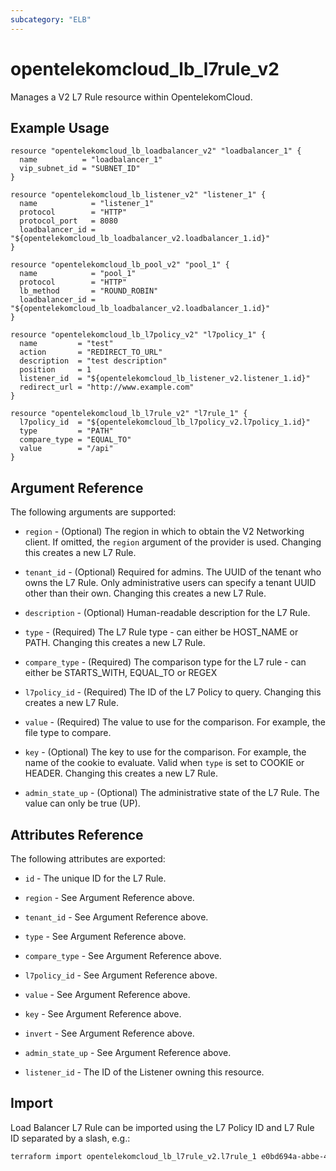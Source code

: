 ```yaml
---
subcategory: "ELB"
---
```


# opentelekomcloud_lb_l7rule_v2

Manages a V2 L7 Rule resource within OpentelekomCloud.

## Example Usage

```hcl
resource "opentelekomcloud_lb_loadbalancer_v2" "loadbalancer_1" {
  name          = "loadbalancer_1"
  vip_subnet_id = "SUBNET_ID"
}

resource "opentelekomcloud_lb_listener_v2" "listener_1" {
  name            = "listener_1"
  protocol        = "HTTP"
  protocol_port   = 8080
  loadbalancer_id = "${opentelekomcloud_lb_loadbalancer_v2.loadbalancer_1.id}"
}

resource "opentelekomcloud_lb_pool_v2" "pool_1" {
  name            = "pool_1"
  protocol        = "HTTP"
  lb_method       = "ROUND_ROBIN"
  loadbalancer_id = "${opentelekomcloud_lb_loadbalancer_v2.loadbalancer_1.id}"
}

resource "opentelekomcloud_lb_l7policy_v2" "l7policy_1" {
  name         = "test"
  action       = "REDIRECT_TO_URL"
  description  = "test description"
  position     = 1
  listener_id  = "${opentelekomcloud_lb_listener_v2.listener_1.id}"
  redirect_url = "http://www.example.com"
}

resource "opentelekomcloud_lb_l7rule_v2" "l7rule_1" {
  l7policy_id  = "${opentelekomcloud_lb_l7policy_v2.l7policy_1.id}"
  type         = "PATH"
  compare_type = "EQUAL_TO"
  value        = "/api"
}
```

## Argument Reference

The following arguments are supported:

* `region` - (Optional) The region in which to obtain the V2 Networking client.
  If omitted, the `region` argument of the provider is used.
  Changing this creates a new L7 Rule.

* `tenant_id` - (Optional) Required for admins. The UUID of the tenant who owns
  the L7 Rule.  Only administrative users can specify a tenant UUID
  other than their own. Changing this creates a new L7 Rule.

* `description` - (Optional) Human-readable description for the L7 Rule.

* `type` - (Required) The L7 Rule type - can either be HOST_NAME or PATH. Changing this creates a new L7 Rule.

* `compare_type` - (Required) The comparison type for the L7 rule - can either be
  STARTS_WITH, EQUAL_TO or REGEX

* `l7policy_id` - (Required) The ID of the L7 Policy to query. Changing this creates a new
  L7 Rule.

* `value` - (Required) The value to use for the comparison. For example, the file type to
  compare.

* `key` - (Optional) The key to use for the comparison. For example, the name of the cookie to
  evaluate. Valid when `type` is set to COOKIE or HEADER. Changing this creates a new L7 Rule.

* `admin_state_up` - (Optional) The administrative state of the L7 Rule.
  The value can only be true (UP).

## Attributes Reference

The following attributes are exported:

* `id` - The unique ID for the L7 Rule.

* `region` - See Argument Reference above.

* `tenant_id` - See Argument Reference above.

* `type` - See Argument Reference above.

* `compare_type` - See Argument Reference above.

* `l7policy_id` - See Argument Reference above.

* `value` - See Argument Reference above.

* `key` - See Argument Reference above.

* `invert` - See Argument Reference above.

* `admin_state_up` - See Argument Reference above.

* `listener_id` - The ID of the Listener owning this resource.

## Import

Load Balancer L7 Rule can be imported using the L7 Policy ID and L7 Rule ID
separated by a slash, e.g.:

```sh
terraform import opentelekomcloud_lb_l7rule_v2.l7rule_1 e0bd694a-abbe-450e-b329-0931fd1cc5eb/4086b0c9-b18c-4d1c-b6b8-4c56c3ad2a9e
```
